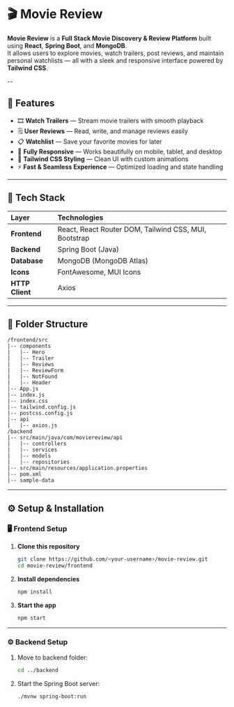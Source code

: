 # 🎬 Movie Review  

**Movie Review** is a **Full Stack Movie Discovery & Review Platform** built using **React**, **Spring Boot**, and **MongoDB**.  
It allows users to explore movies, watch trailers, post reviews, and maintain personal watchlists — all with a sleek and responsive interface powered by **Tailwind CSS**.

--

## 🚀 Features

- 🎞️ **Watch Trailers** — Stream movie trailers with smooth playback  
- 🗒️ **User Reviews** — Read, write, and manage reviews easily  
- 📋 **Watchlist** — Save your favorite movies for later  
- 📱 **Fully Responsive** — Works beautifully on mobile, tablet, and desktop  
- 🎨 **Tailwind CSS Styling** — Clean UI with custom animations  
- ⚡ **Fast & Seamless Experience** — Optimized loading and state handling  

---

## 🧠 Tech Stack

| Layer | Technologies |
|:------|:--------------|
| **Frontend** | React, React Router DOM, Tailwind CSS, MUI, Bootstrap |
| **Backend** | Spring Boot (Java) |
| **Database** | MongoDB (MongoDB Atlas) |
| **Icons** | FontAwesome, MUI Icons |
| **HTTP Client** | Axios |

---

## 📁 Folder Structure

```
/frontend/src
|-- components
|   |-- Hero
|   |-- Trailer
|   |-- Reviews
|   |-- ReviewForm
|   |-- NotFound
|   |-- Header
|-- App.js
|-- index.js
|-- index.css
|-- tailwind.config.js
|-- postcss.config.js
|-- api
|   |-- axios.js
/backend
|-- src/main/java/com/moviereview/api
|   |-- controllers
|   |-- services
|   |-- models
|   |-- repositories
|-- src/main/resources/application.properties
|-- pom.xml
|-- sample-data
```

---

## ⚙️ Setup & Installation

### 🖥️ Frontend Setup

1. **Clone this repository**
   ```bash
   git clone https://github.com/<your-username>/movie-review.git
   cd movie-review/frontend
   ```

2. **Install dependencies**
   ```bash
   npm install
   ```

3. **Start the app**
   ```bash
   npm start
   ```

---

### ⚙️ Backend Setup

1. Move to backend folder:
   ```bash
   cd ../backend
   ```

2. Start the Spring Boot server:
   ```bash
   ./mvnw spring-boot:run
   ```



